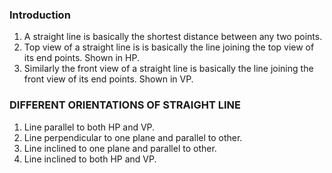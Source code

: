 ### Introduction
1. A straight line is basically the shortest distance between any two points.
2. Top view of a straight line is is basically the line joining the top view of its end points. Shown in HP.
3. Similarly the front view of a straight line is basically the line joining the front view of its end points. Shown in VP.

### DIFFERENT ORIENTATIONS OF STRAIGHT LINE
1. Line parallel to both HP and VP.
2. Line perpendicular to one plane and parallel to other.
3. Line inclined to one plane and parallel to other.
4. Line inclined to both HP and VP.
